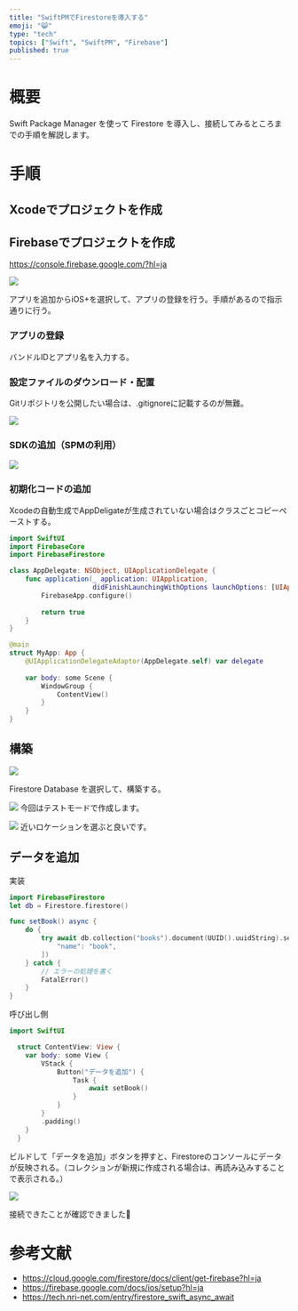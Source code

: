 ```yaml
---
title: "SwiftPMでFirestoreを導入する"
emoji: "😸"
type: "tech"
topics: ["Swift", "SwiftPM", "Firebase"]
published: true
---
```


# 概要

Swift Package Manager を使って Firestore を導入し、接続してみるところまでの手順を解説します。

# 手順

## Xcodeでプロジェクトを作成

## Firebaseでプロジェクトを作成
https://console.firebase.google.com/?hl=ja

![](/images/bc85f170476ac4/image3.png)

アプリを追加からiOS+を選択して、アプリの登録を行う。手順があるので指示通りに行う。

### アプリの登録

バンドルIDとアプリ名を入力する。

### 設定ファイルのダウンロード・配置

Gitリポジトリを公開したい場合は、.gitignoreに記載するのが無難。

![](/images/bc85f170476ac4/image2.png)

### SDKの追加（SPMの利用）

![](/images/bc85f170476ac4/image1.png)

### 初期化コードの追加

Xcodeの自動生成でAppDeligateが生成されていない場合はクラスごとコピーペーストする。

```swift:MyApp.swift
import SwiftUI
import FirebaseCore
import FirebaseFirestore

class AppDelegate: NSObject, UIApplicationDelegate {
    func application(_ application: UIApplication,
                     didFinishLaunchingWithOptions launchOptions: [UIApplication.LaunchOptionsKey : Any]? = nil) -> Bool {
        FirebaseApp.configure()
        
        return true
    }
}

@main
struct MyApp: App {
    @UIApplicationDelegateAdaptor(AppDelegate.self) var delegate
    
    var body: some Scene {
        WindowGroup {
            ContentView()
        }
    }
}

```

## 構築
![](/images/bc85f170476ac4/image4.png)

Firestore Database を選択して、構築する。

![](/images/bc85f170476ac4/image5.png)
今回はテストモードで作成します。

![](/images/bc85f170476ac4/image6.png)
近いロケーションを選ぶと良いです。

## データを追加

実装
```swift:Firestore.swift
import FirebaseFirestore
let db = Firestore.firestore()

func setBook() async {
    do {
        try await db.collection("books").document(UUID().uuidString).setData([
            "name": "book",
        ])
    } catch {
        // エラーの処理を書く
        FatalError()
    }
}
```

呼び出し側
```swift:ContentView.swift
import SwiftUI

  struct ContentView: View {
    var body: some View {
        VStack {
            Button("データを追加") {
                Task {
                    await setBook()
                }
            }
        }
        .padding()
    }
  }
```

ビルドして「データを追加」ボタンを押すと、Firestoreのコンソールにデータが反映される。（コレクションが新規に作成される場合は、再読み込みすることで表示される。）

![](/images/bc85f170476ac4/image7.png)

接続できたことが確認できました🎉

# 参考文献
- https://cloud.google.com/firestore/docs/client/get-firebase?hl=ja
- https://firebase.google.com/docs/ios/setup?hl=ja
- https://tech.nri-net.com/entry/firestore_swift_async_await
